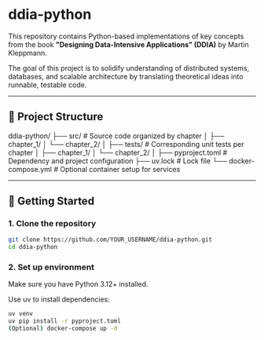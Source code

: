 # ddia-python

This repository contains Python-based implementations of key concepts from the book **"Designing Data-Intensive Applications" (DDIA)** by Martin Kleppmann.

The goal of this project is to solidify understanding of distributed systems, databases, and scalable architecture by translating theoretical ideas into runnable, testable code.

---

## 📁 Project Structure
ddia-python/
├── src/                 # Source code organized by chapter
│   ├── chapter_1/
│   └── chapter_2/
│
├── tests/               # Corresponding unit tests per chapter
│   ├── chapter_1/
│   └── chapter_2/
│
├── pyproject.toml       # Dependency and project configuration
├── uv.lock              # Lock file 
└── docker-compose.yml   # Optional container setup for services 

---

## 🚀 Getting Started

### 1. Clone the repository

```bash
git clone https://github.com/YOUR_USERNAME/ddia-python.git
cd ddia-python
```

### 2. Set up environment

Make sure you have Python 3.12+ installed.

Use uv to install dependencies:

```bash
uv venv
uv pip install -r pyproject.toml
(Optional) docker-compose up -d
```